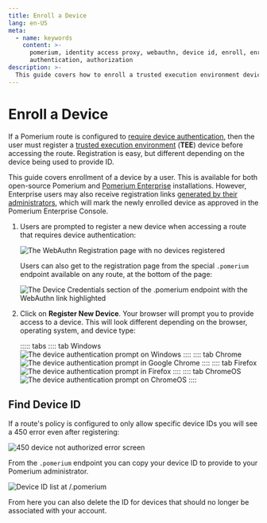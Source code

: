 ```yaml
---
title: Enroll a Device
lang: en-US
meta:
  - name: keywords
    content: >-
      pomerium, identity access proxy, webauthn, device id, enroll, enrollment,
      authentication, authorization
description: >-
  This guide covers how to enroll a trusted execution environment device as a Pomerium end-user.
---
```


# Enroll a Device

If a Pomerium route is configured to [require device authentication](/docs/topics/ppl.md#device-matcher), then the user must register a [trusted execution environment](/docs/topics/device-identity.md#authenticated-device-types) (**TEE**) device before accessing the route. Registration is easy, but different depending on the device being used to provide ID.

This guide covers enrollment of a device by a user. This is available for both open-source Pomerium and [Pomerium Enterprise](/enterprise/readme.md) installations. However, Enterprise users may also receive registration links [generated by their administrators](/enterprise/reference/manage.md#new-enrollment), which will mark the newly enrolled device as approved in the Pomerium Enterprise Console.

1. Users are prompted to register a new device when accessing a route that requires device authentication:

    ![The WebAuthn Registration page with no devices registered](./img/webauthn/no-device.png)

    Users can also get to the registration page from the special `.pomerium` endpoint available on any route, at the bottom of the page:

    ![The Device Credentials section of the .pomerium endpoint with the WebAuthn link highlighted](./img/webauthn/device-credentials-empty-highlight.png)

1. Click on **Register New Device**. Your browser will prompt you to provide access to a device. This will look different depending on the browser, operating system, and device type:

    ::::: tabs
    :::: tab Windows
    ![The device authentication prompt on Windows](./img/webauthn/security-key-windows.png)
    ::::
    :::: tab Chrome
    ![The device authentication prompt in Google Chrome](./img/webauthn/security-key-google.png)
    ::::
    :::: tab Firefox
    ![The device authentication prompt in Firefox](./img/webauthn/security-key-firefox.png)
    ::::
    :::: tab ChromeOS
    ![The device authentication prompt on ChromeOS](./img/webauthn/security-key-chromebook.png)
    ::::

## Find Device ID

If a route's policy is configured to only allow specific device IDs you will see a 450 error even after registering:

![450 device not authorized error screen](./img/webauthn/450-error.png)


From the `.pomerium` endpoint you can copy your device ID to provide to your Pomerium administrator.

![Device ID list at /.pomerium](./img/webauthn/device-id-list.png)

From here you can also delete the ID for devices that should no longer be associated with your account.